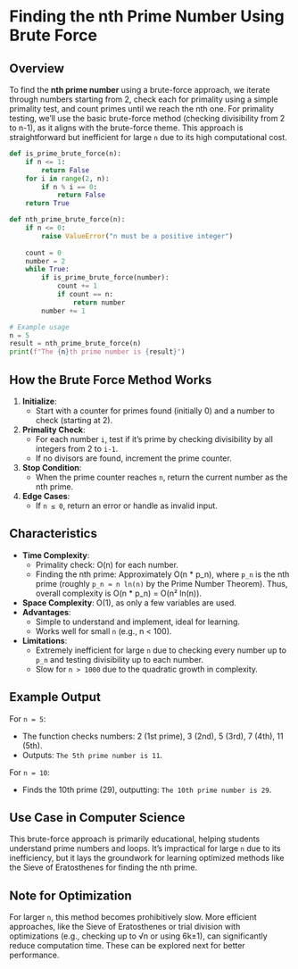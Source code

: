 # Finding the nth Prime Number Using Brute Force

## Overview
To find the **nth prime number** using a brute-force approach, we iterate through numbers starting from 2, check each for primality using a simple primality test, and count primes until we reach the nth one. For primality testing, we’ll use the basic brute-force method (checking divisibility from 2 to n-1), as it aligns with the brute-force theme. This approach is straightforward but inefficient for large `n` due to its high computational cost.

```python
def is_prime_brute_force(n):
    if n <= 1:
        return False
    for i in range(2, n):
        if n % i == 0:
            return False
    return True

def nth_prime_brute_force(n):
    if n <= 0:
        raise ValueError("n must be a positive integer")
    
    count = 0
    number = 2
    while True:
        if is_prime_brute_force(number):
            count += 1
            if count == n:
                return number
        number += 1

# Example usage
n = 5
result = nth_prime_brute_force(n)
print(f"The {n}th prime number is {result}")
```

## How the Brute Force Method Works
1. **Initialize**:
   - Start with a counter for primes found (initially 0) and a number to check (starting at 2).
2. **Primality Check**:
   - For each number `i`, test if it’s prime by checking divisibility by all integers from 2 to `i-1`.
   - If no divisors are found, increment the prime counter.
3. **Stop Condition**:
   - When the prime counter reaches `n`, return the current number as the nth prime.
4. **Edge Cases**:
   - If `n ≤ 0`, return an error or handle as invalid input.



## Characteristics
- **Time Complexity**: 
  - Primality check: O(n) for each number.
  - Finding the nth prime: Approximately O(n * p_n), where `p_n` is the nth prime (roughly `p_n ≈ n ln(n)` by the Prime Number Theorem). Thus, overall complexity is O(n * p_n) = O(n² ln(n)).
- **Space Complexity**: O(1), as only a few variables are used.
- **Advantages**:
  - Simple to understand and implement, ideal for learning.
  - Works well for small `n` (e.g., n < 100).
- **Limitations**:
  - Extremely inefficient for large `n` due to checking every number up to `p_n` and testing divisibility up to each number.
  - Slow for `n > 1000` due to the quadratic growth in complexity.

## Example Output
For `n = 5`:
- The function checks numbers: 2 (1st prime), 3 (2nd), 5 (3rd), 7 (4th), 11 (5th).
- Outputs: `The 5th prime number is 11`.

For `n = 10`:
- Finds the 10th prime (29), outputting: `The 10th prime number is 29`.

## Use Case in Computer Science
This brute-force approach is primarily educational, helping students understand prime numbers and loops. It’s impractical for large `n` due to its inefficiency, but it lays the groundwork for learning optimized methods like the Sieve of Eratosthenes for finding the nth prime.

## Note for Optimization
For larger `n`, this method becomes prohibitively slow. More efficient approaches, like the Sieve of Eratosthenes or trial division with optimizations (e.g., checking up to √n or using 6k±1), can significantly reduce computation time. These can be explored next for better performance.